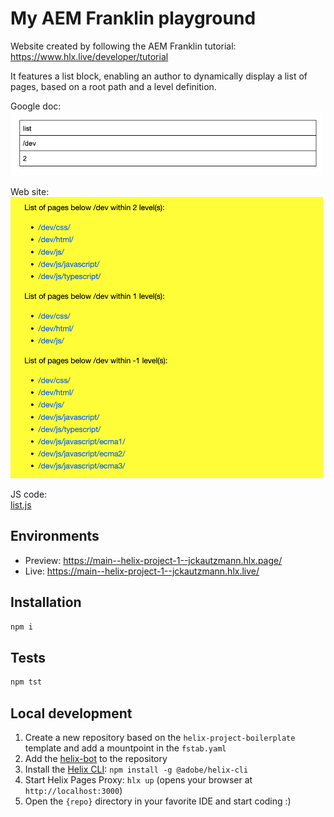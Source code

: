 # My AEM Franklin playground

Website created by following the AEM Franklin tutorial:
https://www.hlx.live/developer/tutorial

It features a list block, enabling an author to dynamically display a list of pages, based on a root path and a level definition.

Google doc:  
<img src="list_author.png" alt="Google docs list definition" width="500"/>

Web site:  
<img src="list_web.png" alt="page list on a web page" width="500"/>

JS code:  
[list.js](blocks/list/list.js)

## Environments
- Preview: https://main--helix-project-1--jckautzmann.hlx.page/
- Live: https://main--helix-project-1--jckautzmann.hlx.live/

## Installation

```sh
npm i
```

## Tests

```sh
npm tst
```

## Local development

1. Create a new repository based on the `helix-project-boilerplate` template and add a mountpoint in the `fstab.yaml`
1. Add the [helix-bot](https://github.com/apps/helix-bot) to the repository
1. Install the [Helix CLI](https://github.com/adobe/helix-cli): `npm install -g @adobe/helix-cli`
1. Start Helix Pages Proxy: `hlx up` (opens your browser at `http://localhost:3000`)
1. Open the `{repo}` directory in your favorite IDE and start coding :)
